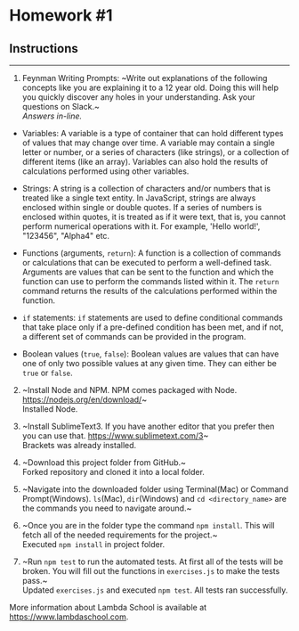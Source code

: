 # Homework #1

## Instructions
---
1. Feynman Writing Prompts: ~Write out explanations of the following concepts like you are explaining it to a 12 year old.  Doing this will help you quickly discover any holes in your understanding.  Ask your questions on Slack.~  
_Answers in-line._
		
* Variables: A variable is a type of container that can hold different types of values that may change over time. A variable may contain a single letter or number, or a series of characters (like strings), or a collection of different items (like an array). Variables can also hold the results of calculations performed using other variables. 

* Strings: A string is a collection of characters and/or numbers that is treated like a single text entity. In JavaScript, strings are always enclosed within single or double quotes. If a series of numbers is enclosed within quotes, it is treated as if it were text, that is, you cannot perform numerical operations with it. For example, 'Hello world!', "123456", "Alpha4" etc.

* Functions (arguments, `return`): A function is a collection of commands or calculations that can be executed to perform a well-defined task. Arguments are values that can be sent to the function and which the function can use to perform the commands listed within it. The `return` command returns the results of the calculations performed within the function.

* `if` statements: `if` statements are used to define conditional commands that take place only if a pre-defined condition has been met, and if not, a different set of commands can be provided in the program.

* Boolean values (`true`, `false`): Boolean values are values that can have one of only two possible values at any given time. They can either be `true` or `false`.

2. ~Install Node and NPM.  NPM comes packaged with Node. https://nodejs.org/en/download/~  
Installed Node.

3. ~Install SublimeText3.  If you have another editor that you prefer then you can use that. https://www.sublimetext.com/3~  
Brackets was already installed.

4. ~Download this project folder from GitHub.~  
Forked repository and cloned it into a local folder.

5. ~Navigate into the downloaded folder using Terminal(Mac) or Command Prompt(Windows).  `ls`(Mac), `dir`(Windows) and `cd <directory_name>` are the commands you need to navigate around.~ 

6. ~Once you are in the folder type the command `npm install`.  This will fetch all of the needed requirements for the project.~  
Executed `npm install` in project folder.

7. ~Run `npm test` to run the automated tests.  At first all of the tests will be broken.  You will fill out the functions in `exercises.js` to make the tests pass.~  
Updated `exercises.js` and executed `npm test`. All tests ran successfully.

More information about Lambda School is available at https://www.lambdaschool.com.
